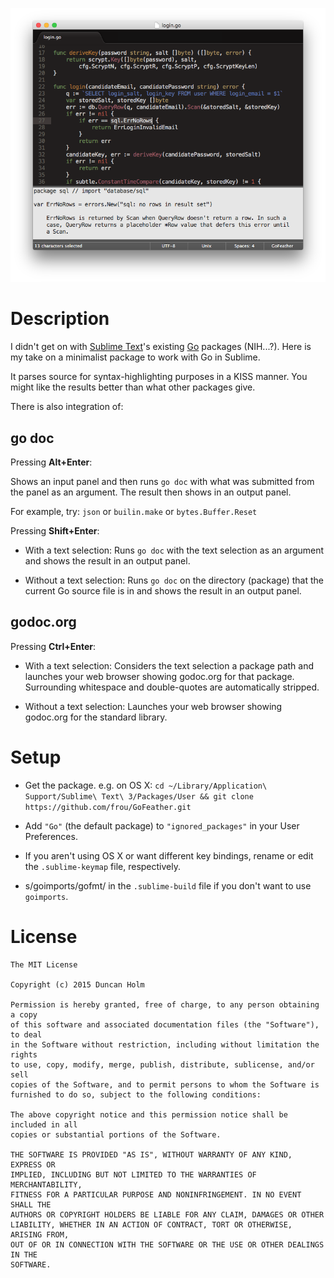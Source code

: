 ![shot]

# Description

I didn't get on with [Sublime Text]'s existing [Go] packages (NIH...?). Here is
my take on a minimalist package to work with Go in Sublime.

It parses source for syntax-highlighting purposes in a KISS manner. You might
like the results better than what other packages give.

There is also integration of:

## go doc

Pressing __Alt+Enter__:

Shows an input panel and then runs `go doc` with what was submitted from the
panel as an argument. The result then shows in an output panel.

For example, try: `json` or `builin.make` or `bytes.Buffer.Reset`

Pressing __Shift+Enter__:

* With a text selection: Runs `go doc` with the text selection as an argument
and shows the result in an output panel.

* Without a text selection: Runs `go doc` on the directory (package) that the
current Go source file is in and shows the result in an output panel.

## godoc.org

Pressing __Ctrl+Enter__:

* With a text selection: Considers the text selection a package path and
launches your web browser showing godoc.org for that package. Surrounding
whitespace and double-quotes are automatically stripped.

* Without a text selection: Launches your web browser showing godoc.org for the
standard library.

# Setup

* Get the package. e.g. on OS X:
`cd ~/Library/Application\ Support/Sublime\ Text\ 3/Packages/User &&
git clone https://github.com/frou/GoFeather.git`

* Add `"Go"` (the default package) to `"ignored_packages"` in your User
Preferences.

* If you aren't using OS X or want different key bindings, rename or edit the
`.sublime-keymap` file, respectively.

* s/goimports/gofmt/ in the `.sublime-build` file if you don't want to use
`goimports`.

# License

```text
The MIT License

Copyright (c) 2015 Duncan Holm

Permission is hereby granted, free of charge, to any person obtaining a copy
of this software and associated documentation files (the "Software"), to deal
in the Software without restriction, including without limitation the rights
to use, copy, modify, merge, publish, distribute, sublicense, and/or sell
copies of the Software, and to permit persons to whom the Software is
furnished to do so, subject to the following conditions:

The above copyright notice and this permission notice shall be included in all
copies or substantial portions of the Software.

THE SOFTWARE IS PROVIDED "AS IS", WITHOUT WARRANTY OF ANY KIND, EXPRESS OR
IMPLIED, INCLUDING BUT NOT LIMITED TO THE WARRANTIES OF MERCHANTABILITY,
FITNESS FOR A PARTICULAR PURPOSE AND NONINFRINGEMENT. IN NO EVENT SHALL THE
AUTHORS OR COPYRIGHT HOLDERS BE LIABLE FOR ANY CLAIM, DAMAGES OR OTHER
LIABILITY, WHETHER IN AN ACTION OF CONTRACT, TORT OR OTHERWISE, ARISING FROM,
OUT OF OR IN CONNECTION WITH THE SOFTWARE OR THE USE OR OTHER DEALINGS IN THE
SOFTWARE.
```

[shot]: https://raw.githubusercontent.com/frou/GoFeather/master/screenshot.png
[sublime text]: https://www.sublimetext.com/
[go]: https://www.golang.org/
